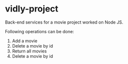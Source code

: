# vidly-project

Back-end services for a movie project worked on Node JS.

Following operations can be done:
  1) Add a movie
  2) Delete a movie by id
  3) Return all movies
  4) Delete a movie by id
